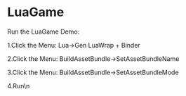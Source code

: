 # LuaGame

Run the LuaGame Demo:

1.Click the Menu: Lua->Gen LuaWrap + Binder


2.Click the Menu: BuildAssetBundle->SetAssetBundleName 


3.Click the Menu: BuildAssetBundle->SetAssetBundleMode



4.Run\n
